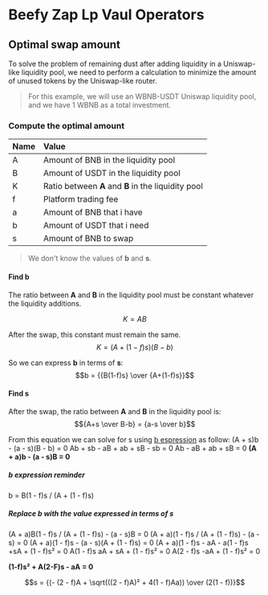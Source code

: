 # Beefy Zap Lp Vaul Operators

## Optimal swap amount

To solve the problem of remaining dust after adding liquidity in a Uniswap-like liquidity pool, we need to perform a calculation to minimize the amount of unused tokens by the Uniswap-like router.

> For this example, we will use an WBNB-USDT Uniswap liquidity pool, and we have 1 WBNB as a total investment.

### Compute the optimal amount

| Name | Value                                               |
| ---- | :-------------------------------------------------- |
| A    | Amount of BNB in the liquidity pool                 |
| B    | Amount of USDT in the liquidity pool                |
| K    | Ratio between **A** and **B** in the liquidity pool |
| f    | Platform trading fee                                |
| a    | Amount of BNB that i have                           |
| b    | Amount of USDT that i need                          |
| s    | Amount of BNB to swap                               |

> We don't know the values of **b** and **s**.

#### Find b

The ratio between **A** and **B** in the liquidity pool must be constant whatever the liquidity additions.

$$K = AB$$

After the swap, this constant must remain the same.
$$K = (A + (1-f)s)(B-b)$$

So we can express **b** in terms of **s**:
$$b = {{B(1-f)s} \over {A+(1-f)s}}$$

#### Find s

After the swap, the ratio between **A** and **B** in the liquidity pool is:
$${A+s \over B-b} = {a-s \over b}$$

From this equation we can solve for s using [b espression](#find-b) as follow:
(A + s)b - (a - s)(B - b) = 0
Ab + sb - aB + ab + sB - sb = 0
Ab - aB + ab + sB = 0
**(A + a)b - (a - s)B = 0**

##### b expression reminder

b = B(1 - f)s / (A + (1 - f)s)

##### Replace b with the value expressed in terms of s

(A + a)B(1 - f)s / (A + (1 - f)s) - (a - s)B = 0
(A + a)(1 - f)s / (A + (1 - f)s) - (a - s) = 0
(A + a)(1 - f)s - (a - s)(A + (1 - f)s) = 0
(A + a)(1 - f)s - aA - a(1 - f)s +sA + (1 - f)s² = 0
A(1 - f)s aA + sA + (1 - f)s² = 0
A(2 - f)s -aA + (1 - f)s² = 0

**(1-f)s² + A(2-F)s - aA = 0**

$$s = {(- (2 - f)A + \sqrt(((2 - f)A)² + 4(1 - f)Aa)) \over (2(1 - f))}$$
